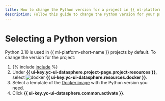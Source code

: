 ```yaml
---
title: How to change the Python version for a project in {{ ml-platform-full-name }}
description: Follow this guide to change the Python version for your project.
---
```


# Selecting a Python version

Python 3.10 is used in {{ ml-platform-short-name }} projects by default. To change the version for the project:

1. {% include [include](../../../_includes/datasphere/ui-find-project.md) %}
1. Under **{{ ui-key.yc-ui-datasphere.project-page.project-resources }}**, select ![docker](../../../_assets/console-icons/logo-docker.svg) **{{ ui-key.yc-ui-datasphere.resources.docker }}**.
1. Select a template of the [Docker image](../../concepts/docker.md) with the Python version you need.
1. Click **{{ ui-key.yc-ui-datasphere.common.activate }}**.